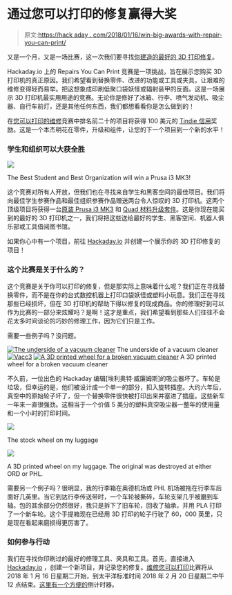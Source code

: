 # 通过您可以打印的修复赢得大奖

> 原文:[https://hack aday . com/2018/01/16/win-big-awards-with-repair-you-can-print/](https://hackaday.com/2018/01/16/win-big-prizes-with-repairs-you-can-print/)

又是一个月，又是一场比赛，这一次我们要寻找[你建造的最好的 3D 打印修复](https://hackaday.io/contest/32812-repairs-you-can-print-contest)。

Hackaday.io 上的 Repairs You Can Print 竞赛是一项挑战，旨在展示您购买 3D 打印机的真正原因。我们希望看到替换零件、改进的功能或工具或夹具，让艰难的维修变得轻而易举。把这想象成印刷低聚口袋妖怪或辐射装甲的反面。这是一场展示 3D 打印机最实用用途的竞赛。无论你是修好了冰箱、行李、喷气发动机、吸尘器、自行车前灯，还是其他任何东西，我们都想看看你是怎么做到的！

在[您可以打印的维修](https://hackaday.io/contest/32812-repairs-you-can-print-contest)竞赛中排名前二十的项目将获得 100 美元的 [Tindie 信用](http://tindie.com/)奖励。这是一个本杰明花在零件，升级和组件，让您的下一个项目到一个新的水平！

### 学生和组织可以大获全胜

[![](../Images/0a2a70efb535e217e8be8d97184bb2db.png)](https://hackaday.com/wp-content/uploads/2018/01/prusa-mk3.jpg)

The Best Student and Best Organization will win a Prusa i3 MK3!

这个竞赛对所有人开放，但我们也在寻找来自学生和黑客空间的最佳项目。我们将向最佳学生参赛作品和最佳组织参赛作品赠送两台令人惊叹的 3D 打印机。这两个顶级项目将获得一台[原装 Prusa i3 MK3](https://shop.prusa3d.com/en/3d-printers/181-original-prusa-i3-mk3-3d-printer.html) 和 [Quad 材料升级套件](https://shop.prusa3d.com/en/printer-upgrades/183-original-prusa-i3-mk3-multi-material-upgrade-kit.html?search_query=mk3+multimaterial+upgrade)。这是你现在能买到的最好的 3D 打印机之一，我们将把这些送给最好的学生、黑客空间、机器人俱乐部或工具借阅图书馆。

如果你心中有一个项目，前往 [Hackaday.io](http://hackaday.io/) 并创建一个展示你的 3D 打印修复的项目！

### 这个比赛是关于什么的？

这个竞赛是关于你可以打印的修复，但是那实际上意味着什么呢？我们正在寻找替换零件，而不是在你的台式数控机器上打印口袋妖怪或塑料小玩意。我们正在寻找那些已经损坏，但在 3D 打印机的帮助下得以修复的现成商品。你的修理好到可以作为比赛的一部分来炫耀吗？是啊！这才是重点，我们希望看到那些人们往往不会花太多时间谈论的巧妙的修理工作，因为它们只是工作。

需要一些例子吗？没问题。

 [![The underside of a vacuum cleaner](../Images/aa277eafeef8bd19533c085366032f15.png "Vcacc1")](https://i0.wp.com/hackaday.com/wp-content/uploads/2018/01/vcacc1.jpg?ssl=1) The underside of a vacuum cleaner [![Vacc3](../Images/556a187bea10e60cd73c7800508f576d.png "Vacc3")](https://i0.wp.com/hackaday.com/wp-content/uploads/2018/01/vacc3.jpg?ssl=1)  [![A 3D printed wheel for a broken vacuum cleaner](../Images/c9f4cb8b5239cb807384ad2e017b08a2.png "Vacc2")](https://i0.wp.com/hackaday.com/wp-content/uploads/2018/01/vacc2.jpg?ssl=1) A 3D printed wheel for a broken vacuum cleaner

不久前，一位出色的 Hackaday 编辑[埃利奥特·威廉姆斯]的吸尘器坏了。车轮是垃圾，但幸运的是，他们被设计成一个单一的部分，扣入旋转插座。大约六年后，真空中的原始轮子坏了，但一个替换零件很快被打印出来并塞进了插座。这些新车一年来一直很强劲。这相当于一个价值 5 美分的塑料真空吸尘器一整年的使用量和一个小时的打印时间。

[![](../Images/6660fadd02348158f168a62e23540ca6.png)](https://hackaday.com/wp-content/uploads/2018/01/wheel2.jpg)

The stock wheel on my luggage

[![](../Images/a01bbbf017c67ea2531a41418ff9047a.png)](https://hackaday.com/wp-content/uploads/2018/01/wheel-1.jpg)

A 3D printed wheel on my luggage. The original was destroyed at either ORD or PHL.

需要另一个例子吗？很明显，我的行李箱在奥德机场或 PHL 机场被拖在行李车后面好几英里。当它到达行李传送带时，一个车轮被撕碎，车轮支架几乎被磨到车轴。包的其余部分仍然很好，我只是拆下了旧车轮，回收了轴承，并用 PLA 打印了一个新车轮。这个手提箱现在已经用 3D 打印的轮子行驶了 60，000 英里，只是现在看起来磨损得更厉害了。

### 如何参与行动

我们在寻找你印刷过的最好的修理工具、夹具和工具。首先，直接进入 [Hackaday.io](https://hackaday.io) ，创建一个新项目，并记录您的修复。[维修您可以打印](https://hackaday.io/contest/32812-repairs-you-can-print-contest)比赛将从 2018 年 1 月 16 日星期二开始，到太平洋标准时间 2018 年 2 月 20 日星期二中午 12 点结束。[这里有一个方便的](https://www.timeanddate.com/countdown/generic?iso=20180220T12&p0=137&msg=Hackaday+Repairs+You+Can+Print+Contest+Deadline&font=serif)倒计时器。